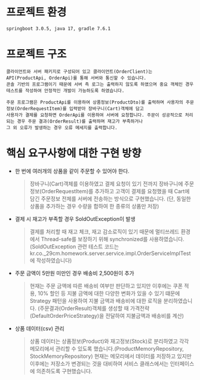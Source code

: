 # 프로젝트 환경

	springboot 3.0.5, java 17, gradle 7.6.1


# 프로젝트 구조

	클라이언트와 서버 패키지로 구성되어 있고 클라이언트(OrderClient)는 API(ProductApi, OrderApi)를 통해 서버와 통신할 수 있습니다.
	콘솔 기반의 프로그램이기 때문에 서버 측 로그는 출력하지 않도록 하였으며 중요 객체인 경우 테스트를 작성하여 안정적인 개발이 가능하도록 하였습니다.

	주문 프로그램은 ProductApi를 이용하여 상품정보(ProductDto)를 출력하며 사용자의 주문정보(OrderRequestItem)를 입력받아 장바구니(Cart)객체에 담고
	사용자가 결제를 요청하면 OrderApi를 이용하여 서버에 요청합니다. 주문이 성공적으로 처리되는 경우 주문 결과(OrderResult)를 출력하며 재고가 부족하거나
	그 외 오류가 발생하는 경우 오류 메세지를 출력합니다.

# 핵심 요구사항에 대한 구현 방향
- 한 번에 여러개의 상품을 같이 주문할 수 있어야 한다.
  > 장바구니(Cart)객체를 이용하였고 결제 요청이 있기 전까지 장바구니에 주문정보(OrderRequestItem)를 추가하고 
      고객이 결제를 요청했을 때 Cart에 담긴 주문정보 전체를 서버에 전송하는 방식으로 구현했습니다.
    (단, 동일한 상품을 추가하는 경우 수량을 합하여 한 종류의 상품만 저장)
      
- 결제 시 재고가 부족할 경우 SoldOutException이 발생
  > 결제를 처리할 때 재고 체크, 재고 감소로직이 있기 때문에 멀티쓰레드 환경에서 Thread-safe를 보장하기 위해 synchronized를 사용하였습니다.
    (SoldOutException 관련 테스트 코드는 kr.co._29cm.homework.server.service.impl.OrderServiceImplTest에 작성하였습니다)
    

- 주문 금액이 5만원 미만인 경우 배송비 2,500원이 추가
  > 현재는 주문 금액에 따른 배송비 여부만 판단하고 있지만 이후에는 쿠폰 적용, 10% 할인 등 지불 금액에 대한 다양한 변화가 있을 수 있기 떄문에
      Strategy 패턴을 사용하여 지불 금액과 배송비에 대한 로직을 분리하였습니다.
    (주문결과(OrderResult)객체를 생성할 때 가격전략(DefaultOrderPriceStrategy)을 전달하여 지불금액과 배송비를 계산)
    

- 상품 데이터(csv) 관리
   > 상품 데이터는 상품정보(Product)와 재고정보(Stock)로 분리하였고 각각 메모리에서 관리할 수 있도록 했습니다.(ProductMemoryRepository, StockMemoryRepository)
    현재는 메모리에서 데이터를 저장하고 있지만 이후에는 저장소가 변경되는 것을 대비하여 서비스 클래스에서는 인터페이스에 의존하도록 구현했습니다.




